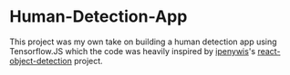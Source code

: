 # Human-Detection-App

This project was my own take on building a human detection app using Tensorflow.JS which the code was heavily inspired by [ipenywis](https://github.com/ipenywis)'s [react-object-detection](https://github.com/ipenywis/react-object-detection) project.